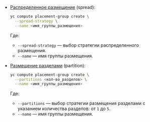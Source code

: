 * [Распределенное размещение](../../compute/concepts/placement-groups.md#spread) (spread):

  ```bash
  yc compute placement-group create \
    --spread-strategy \
    --name <имя_группы_размещения>
  ```

  Где:

  * `--spread-strategy` — выбор стратегии распределенного размещения.
  * `--name` — имя группы размещения.

* [Размещение разделами](../../compute/concepts/placement-groups.md#partition) (partition):

  ```bash
  yc compute placement-group create \
    --partitions <кол-во_разделов> \
    --name <имя_группы_размещения>
  ```

  Где:

  * `--partitions` — выбор стратегии размещения разделами с указанием количества разделов: от `1` до `5`.
  * `--name` — имя группы размещения.
